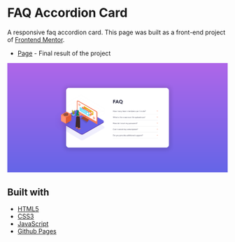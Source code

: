 # FAQ Accordion Card

A responsive faq accordion card. This page was built as a front-end project of [Frontend Mentor](https://www.frontendmentor.io/challenges/faq-accordion-card-XlyjD0Oam).

- [Page](https://norwyx.github.io/faq-accordion-card/) - Final result of the project

![FAQ Accordion Card](./images/final-results.png)




## Built with
- [HTML5](https://developer.mozilla.org/es/docs/HTML)
- [CSS3](https://developer.mozilla.org/es/docs/Web/CSS)
- [JavaScript](https://developer.mozilla.org/es/docs/Web/JavaScript)
- [Github Pages](https://pages.github.com/)
